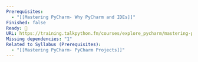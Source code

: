 ```yaml
---
Prerequisites:
  - "[[Mastering PyCharm- Why PyCharm and IDEs]]"
Finished: false
Ready: 🔘
URL: https://training.talkpython.fm/courses/explore_pycharm/mastering-pycharm-ide
Missing dependencies: "1"
Related to Syllabus (Prerequisites):
  - "[[Mastering PyCharm- PyCharm Projects]]"
---
```

